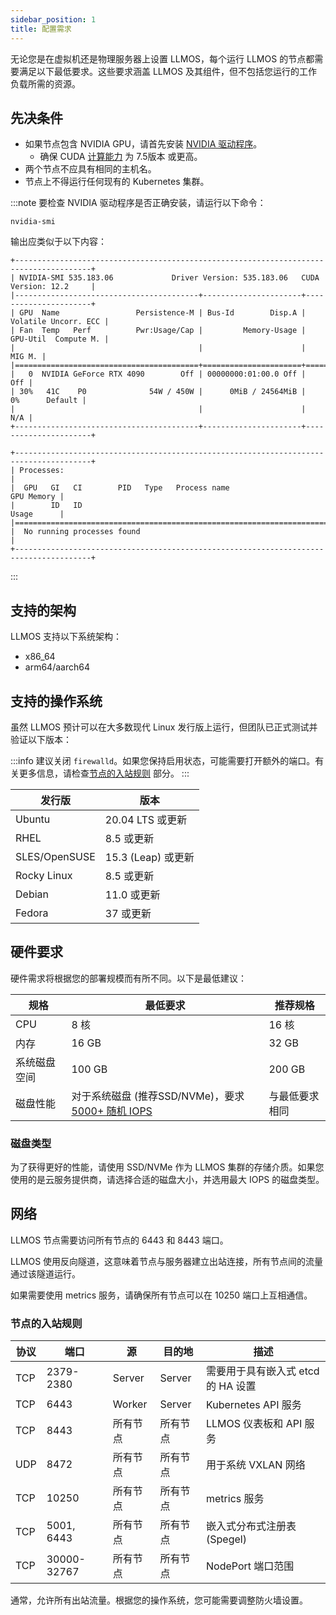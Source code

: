 ```yaml
---
sidebar_position: 1
title: 配置需求
---
```


无论您是在虚拟机还是物理服务器上设置 LLMOS，每个运行 LLMOS 的节点都需要满足以下最低要求。这些要求涵盖 LLMOS 及其组件，但不包括您运行的工作负载所需的资源。

## 先决条件

- 如果节点包含 NVIDIA GPU，请首先安装 [NVIDIA 驱动程序](https://docs.nvidia.com/datacenter/tesla/driver-installation-guide/index.html)。
    - 确保 CUDA [计算能力](https://developer.nvidia.com/cuda-gpus) 为 7.5版本 或更高。
- 两个节点不应具有相同的主机名。
- 节点上不得运行任何现有的 Kubernetes 集群。

:::note
要检查 NVIDIA 驱动程序是否正确安装，请运行以下命令：
```shell
nvidia-smi
```
输出应类似于以下内容：
```
+---------------------------------------------------------------------------------------+
| NVIDIA-SMI 535.183.06             Driver Version: 535.183.06   CUDA Version: 12.2     |
|-----------------------------------------+----------------------+----------------------+
| GPU  Name                 Persistence-M | Bus-Id        Disp.A | Volatile Uncorr. ECC |
| Fan  Temp   Perf          Pwr:Usage/Cap |         Memory-Usage | GPU-Util  Compute M. |
|                                         |                      |               MIG M. |
|=========================================+======================+======================|
|   0  NVIDIA GeForce RTX 4090        Off | 00000000:01:00.0 Off |                  Off |
| 30%   41C    P0              54W / 450W |      0MiB / 24564MiB |      0%      Default |
|                                         |                      |                  N/A |
+-----------------------------------------+----------------------+----------------------+

+---------------------------------------------------------------------------------------+
| Processes:                                                                            |
|  GPU   GI   CI        PID   Type   Process name                            GPU Memory |
|        ID   ID                                                             Usage      |
|=======================================================================================|
|  No running processes found                                                           |
+---------------------------------------------------------------------------------------+
```
:::

## 支持的架构

LLMOS 支持以下系统架构：

- x86_64
- arm64/aarch64

## 支持的操作系统

虽然 LLMOS 预计可以在大多数现代 Linux 发行版上运行，但团队已正式测试并验证以下版本：

:::info
建议关闭 `firewalld`。如果您保持启用状态，可能需要打开额外的端口。有关更多信息，请检查[节点的入站规则](#节点的入站规则) 部分。
:::

| 发行版         | 版本            |
|----------------|------------------|
| Ubuntu         | 20.04 LTS 或更新 |
| RHEL           | 8.5 或更新       |
| SLES/OpenSUSE  | 15.3 (Leap) 或更新 |
| Rocky Linux    | 8.5 或更新       |
| Debian         | 11.0 或更新      |
| Fedora         | 37 或更新        |

## 硬件要求

硬件需求将根据您的部署规模而有所不同。以下是最低建议：

| 规格     | 最低要求                                                                                                   | 推荐规格    |
|--------|--------------------------------------------------------------------------------------------------------|---------|
| CPU    | 8 核                                                                                                    | 16 核    |
| 内存     | 16 GB                                                                                                  | 32 GB   |
| 系统磁盘空间 | 100 GB                                                                                                 | 200 GB  |
| 磁盘性能   | 对于系统磁盘 (推荐SSD/NVMe)，要求 [5000+ 随机 IOPS](https://prog.world/is-storage-speed-suitable-for-etcd-ask-fio/) | 与最低要求相同 |

### 磁盘类型

为了获得更好的性能，请使用 SSD/NVMe 作为 LLMOS 集群的存储介质。如果您使用的是云服务提供商，请选择合适的磁盘大小，并选用最大 IOPS 的磁盘类型。

## 网络

LLMOS 节点需要访问所有节点的 6443 和 8443 端口。

LLMOS 使用反向隧道，这意味着节点与服务器建立出站连接，所有节点间的流量通过该隧道运行。

如果需要使用 metrics 服务，请确保所有节点可以在 10250 端口上互相通信。

### 节点的入站规则

| 协议   | 端口        | 源      | 目的地    | 描述                     |
|--------|-------------|--------|--------|------------------------|
| TCP    | 2379-2380   | Server | Server | 需要用于具有嵌入式 etcd 的 HA 设置 |
| TCP    | 6443        | Worker | Server | Kubernetes API 服务      |
| TCP    | 8443        | 所有节点   | 所有节点   | LLMOS 仪表板和 API 服务      |
| UDP    | 8472        | 所有节点   | 所有节点   | 用于系统 VXLAN 网络          |
| TCP    | 10250       | 所有节点   | 所有节点   | metrics 服务            |
| TCP    | 5001, 6443  | 所有节点   | 所有节点   | 嵌入式分布式注册表 (Spegel)     |
| TCP    | 30000-32767 | 所有节点   | 所有节点   | NodePort 端口范围          |

通常，允许所有出站流量。根据您的操作系统，您可能需要调整防火墙设置。